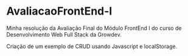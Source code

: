 # AvaliacaoFrontEnd-I

Minha resolução da Avaliação Final do Módulo FrontEnd I do curso de Desenvolvimento Web Full Stack da Growdev.

Criação de um exemplo de CRUD usando Javascript e localStorage.
